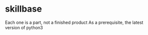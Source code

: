 # skillbase
Each one is a part, not a finished product
As a prerequisite, the latest version of python3
